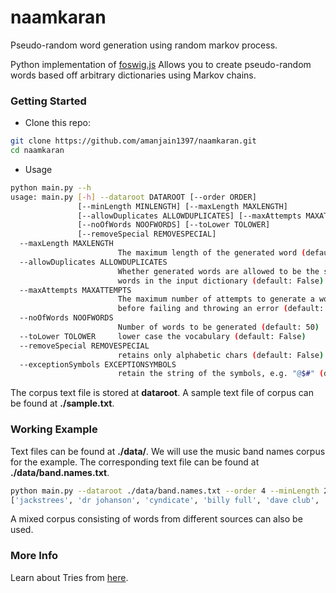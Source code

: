 # naamkaran
Pseudo-random word generation using random markov process.

Python implementation of [foswig.js](https://github.com/mrsharpoblunto/foswig.js/) Allows you to create pseudo-random words based off arbitrary dictionaries using Markov chains. 

### Getting Started
- Clone this repo:
```bash
git clone https://github.com/amanjain1397/naamkaran.git
cd naamkaran
```
- Usage
```bash
python main.py --h
usage: main.py [-h] --dataroot DATAROOT [--order ORDER]
               [--minLength MINLENGTH] [--maxLength MAXLENGTH]
               [--allowDuplicates ALLOWDUPLICATES] [--maxAttempts MAXATTEMPTS]
               [--noOfWords NOOFWORDS] [--toLower TOLOWER]
               [--removeSpecial REMOVESPECIAL]
  --maxLength MAXLENGTH
                        The maximum length of the generated word (default: -1)
  --allowDuplicates ALLOWDUPLICATES
                        Whether generated words are allowed to be the same as
                        words in the input dictionary (default: False)
  --maxAttempts MAXATTEMPTS
                        The maximum number of attempts to generate a word
                        before failing and throwing an error (default: 100)
  --noOfWords NOOFWORDS
                        Number of words to be generated (default: 50)
  --toLower TOLOWER     lower case the vocabulary (default: False)
  --removeSpecial REMOVESPECIAL
                        retains only alphabetic chars (default: False)
  --exceptionSymbols EXCEPTIONSYMBOLS
                        retain the string of the symbols, e.g. "@$#" (default: '')
```
The corpus text file is stored at **dataroot**. A sample text file of corpus can be found at **./sample.txt**.

### Working Example
Text files can be found at **./data/**. We will use the music band names corpus for the example. The corresponding text file can be found at **./data/band.names.txt**.

```bash
python main.py --dataroot ./data/band.names.txt --order 4 --minLength 2 --maxLength 12 --toLower 1 --removeSpecial 1 --exceptionSymbols " "
['jackstrees', 'dr johanson', 'cyndicate', 'billy full', 'dave club', 'supertramps', 'kittyhawks', 'the roses', 'sunnymen', 'pete tombs', 'publime', 'tim bucking', 'bobby voices', 'palacement', 'rocked', 'diamones', 'lively darin', 'deeelies', 'the miller', 'the flag', 'spacements', 'soundgren', 'the matthews', 'the clark', 'joe who', 'bachard', 'peter four', 'the club', 'televators', ' manic young', 'dick drake', 'steppelin', 'judas prings', 'graham parks', 'gerry mann', 'bobby voices', 'peter cult', 'the marship', 'creeders', 'jon spectors', 'marians', 'bachard', 'the cochran', 'gene vega', 'the league', 'sonny puppy', 'diamondays', 'rocked', 'happenwolf', 'warrett']
```
A mixed corpus consisting of words from different sources can also be used.
### More Info
Learn about Tries from [here](https://medium.com/basecs/trying-to-understand-tries-3ec6bede0014).
